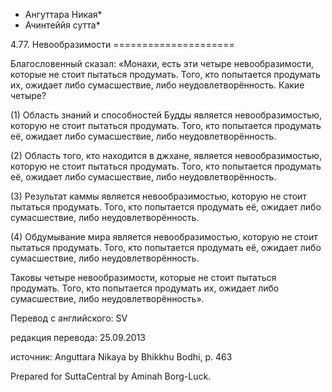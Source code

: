 * Ангуттара Никая*
* Ачинтеййя сутта*

4\.77\. Невообразимости
\=\=\=\=\=\=\=\=\=\=\=\=\=\=\=\=\=\=\=\=\=

Благословенный сказал: «Монахи, есть эти четыре невообразимости, которые не стоит пытаться продумать\. Того, кто попытается продумать их, ожидает либо сумасшествие, либо неудовлетворённость\. Какие четыре?

\(1\) Область знаний и способностей Будды является невообразимостью, которую не стоит пытаться продумать\. Того, кто попытается продумать её, ожидает либо сумасшествие, либо неудовлетворённость\.

\(2\) Область того, кто находится в джхане, является невообразимостью, которую не стоит пытаться продумать\. Того, кто попытается продумать её, ожидает либо сумасшествие, либо неудовлетворённость\.

\(3\) Результат каммы является невообразимостью, которую не стоит пытаться продумать\. Того, кто попытается продумать её, ожидает либо сумасшествие, либо неудовлетворённость\.

\(4\) Обдумывание мира является невообразимостью, которую не стоит пытаться продумать\. Того, кто попытается продумать её, ожидает либо сумасшествие, либо неудовлетворённость\.

Таковы четыре невообразимости, которые не стоит пытаться продумать\. Того, кто попытается продумать их, ожидает либо сумасшествие, либо неудовлетворённость»\.

Перевод с английского: SV

редакция перевода: 25\.09\.2013

источник: Anguttara Nikaya by Bhikkhu Bodhi, p\. 463

Prepared for SuttaCentral by Aminah Borg\-Luck\.